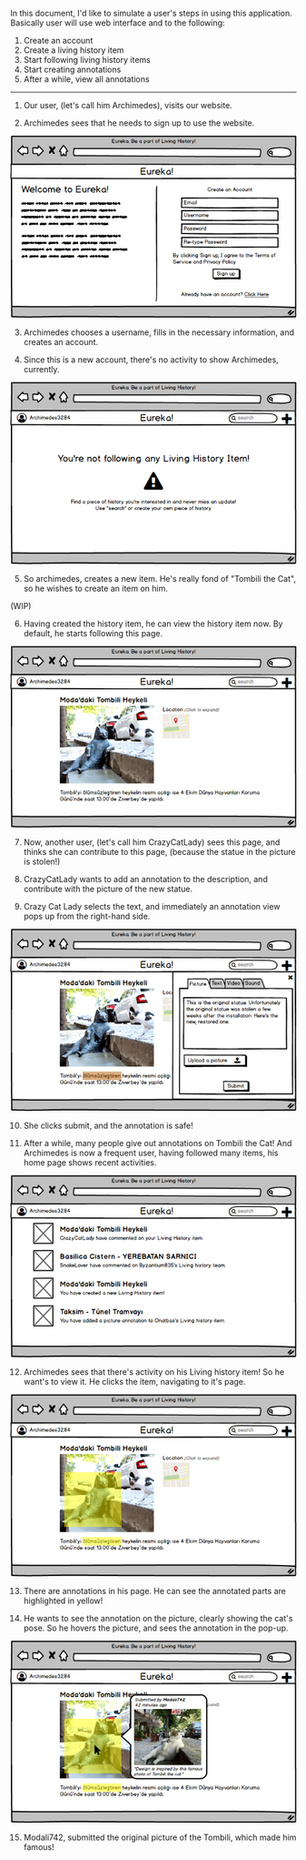 In this document, I'd like to simulate a user's steps in using this application. Basically user will use web interface and to the following: 

1. Create an account
1. Create a living history item
2. Start following living history items
1. Start creating annotations
1. After a while, view all annotations

---

1. Our user, (let's call him Archimedes), visits our website.

2. Archimedes sees that he needs to sign up to use the website.

![](https://github.com/SWE574-Nerds/friendly-eureka/blob/master/design/mockups/sign-up.png?raw=true)

3. Archimedes chooses a username, fills in the necessary information, and creates an account.

4. Since this is a new account, there's no activity to show Archimedes, currently.

![](https://github.com/SWE574-Nerds/friendly-eureka/blob/master/design/mockups/first-login.png?raw=true)

5. So archimedes, creates a new item. He's really fond of "Tombili the Cat", so he wishes to create an item on him.

(WIP)

6. Having created the history item, he can view the history item now. By default, he starts following this page.

![](https://github.com/SWE574-Nerds/friendly-eureka/blob/master/design/mockups/first-item.png?raw=true)

7. Now, another user, (let's call him CrazyCatLady) sees this page, and thinks she can contribute to this page, (because the statue in the picture is stolen!)

8. CrazyCatLady wants to add an annotation to the description, and contribute with the picture of the new statue.

9. Crazy Cat Lady selects the text, and immediately an annotation view pops up from the right-hand side.

![](https://github.com/SWE574-Nerds/friendly-eureka/blob/master/design/mockups/annotating-item_picture.png?raw=true)

10. She clicks submit, and the annotation is safe!

11. After a while, many people give out annotations on Tombili the Cat! And Archimedes is now a frequent user, having followed many items, his home page shows recent activities.

![](https://github.com/SWE574-Nerds/friendly-eureka/blob/master/design/mockups/used-login.png?raw=true)

12. Archimedes sees that there's activity on his Living history item! So he want's to view it. He clicks the item, navigating to it's page.

![](https://github.com/SWE574-Nerds/friendly-eureka/blob/master/design/mockups/annotated-item.png?raw=true)

13. There are annotations in his page. He can see the annotated parts are highlighted in yellow!

14. He wants to see the annotation on the picture, clearly showing the cat's pose. So he hovers the picture, and sees the annotation in the pop-up.

![](https://github.com/SWE574-Nerds/friendly-eureka/blob/master/design/mockups/annotated-item-picture.png?raw=true)

15. Modali742, submitted the original picture of the Tombili, which made him famous!